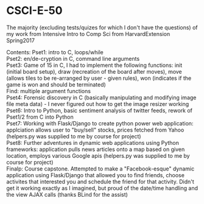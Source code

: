 # CSCI-E-50
The majority (excluding tests/quizes for which I don't have the questions) of my work from Intensive Intro to Comp Sci from HarvardExtension Spring2017


Contents:
Pset1: intro to C, loops/while </br>
Pset2: en/de-cryption in C, command line arguments </br>
Pset3: Game of 15 in C, I had to implement the following functions:  init (initial board setup), draw (recreation of the board after moves), move (allows tiles to be re-arranged by user - given rules), won (indicates if the game is won and should be terminated) </br>
Find: multiple argument functions </br>
Pset4: Forensic discovery in C (basically manipulating and modifying image file meta data) - I never figured out how to get the image resizer working </br>
Pset6: Intro to Python, basic sentiment analysis of twitter feeds, rework of Pset1/2 from C into Python </br>
Pset7: Working with Flask/Django to create python power web application: applciation allows user to "buy/sell" stocks, prices fetched from Yahoo (helpers.py was supplied to me by course for project) </br>
Pset8: Further adventures in dynamic web applications using Python frameworks: application pulls news articles onto a map based on given location, employs various Google apis (helpers.py was supplied to me by course for project) </br>
Finalp: Course capstone. Attempted to make a "Facebook-esque" dynamic application using Flask/Django that allowed you to find friends, choose activites that interested you and schedule the friend for that activity. Didn't get it working exactly as I imagined, but proud of the date/time handling and the view AJAX calls (thanks BLind for the assist) </br>
